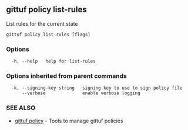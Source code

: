 ## gittuf policy list-rules

List rules for the current state

```
gittuf policy list-rules [flags]
```

### Options

```
  -h, --help   help for list-rules
```

### Options inherited from parent commands

```
  -k, --signing-key string   signing key to use to sign policy file
      --verbose              enable verbose logging
```

### SEE ALSO

* [gittuf policy](gittuf_policy.md)	 - Tools to manage gittuf policies

